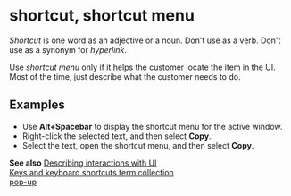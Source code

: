 # shortcut, shortcut menu

*Shortcut* is one word as an adjective or a noun. Don't use as a verb. Don't use as a synonym for *hyperlink*.

Use *shortcut menu* only if it helps the customer locate the item in the UI. Most of the time, just describe what the customer needs to do.

## Examples

- Use **Alt+Spacebar** to display the shortcut menu for the active window.
- Right-click the selected text, and then select **Copy**.
- Select the text, open the shortcut menu, and then select **Copy**.

**See also**
[Describing interactions with UI](~/procedures-instructions/describing-interactions-with-ui.md)  
[Keys and keyboard shortcuts term collection](../term-collections/keys-keyboard-shortcuts.md)  
[pop-up](../p/pop-up.md)
